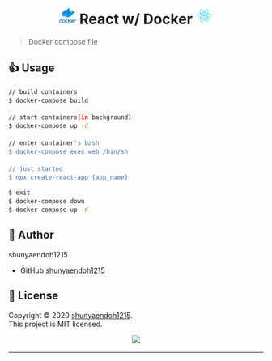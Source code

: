 <h1 align="center">
<img height='34' src='https://raw.githubusercontent.com/github/explore/80688e429a7d4ef2fca1e82350fe8e3517d3494d/topics/docker/docker.png' />
 React w/ Docker
<img height='34' src='https://raw.githubusercontent.com/github/explore/80688e429a7d4ef2fca1e82350fe8e3517d3494d/topics/react/react.png' />
</h1>


> Docker compose file

## 👍 Usage

```sh
// build containers
$ docker-compose build

// start containers(in background)
$ docker-compose up -d

// enter container's bash
$ docker-compose exec web /bin/sh

// just started
$ npx create-react-app {app_name}
```

```sh
$ exit
$ docker-compose down
$ docker-compose up -d
```

## 👤 Author

shunyaendoh1215

- GitHub [shunyaendoh1215](https://github.com/shunyaendoh1215)

## 📝 License

Copyright © 2020 [shunyaendoh1215](https://github.com/shunyaendoh1215).<br />
This project is MIT licensed.

<p align="center">
  <img src="https://img.shields.io/twitter/url?style=social&url=https%3A%2F%2Fgithub.com%2Fshunyaendoh1215%2Fmarkup-template">
</p>

---
